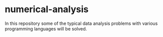 # numerical-analysis
In this repository some of the typical data analysis problems with various programming languages will be solved.

